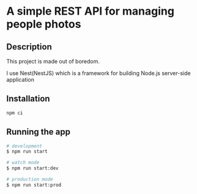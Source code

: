 
# A simple REST API for managing people photos

## Description

This project is made out of boredom.

I use Nest(NestJS) which is a framework for building Node.js server-side application

## Installation

```bash
npm ci
```

## Running the app

```bash
# development
$ npm run start

# watch mode
$ npm run start:dev

# production mode
$ npm run start:prod
```
